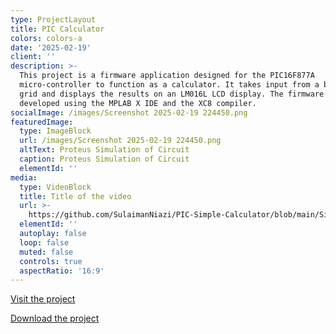 ```yaml
---
type: ProjectLayout
title: PIC Calculator
colors: colors-a
date: '2025-02-19'
client: ''
description: >-
  This project is a firmware application designed for the PIC16F877A
  micro-controller to function as a calculator. It takes input from a button
  grid and displays the results on an LM016L LCD display. The firmware is
  developed using the MPLAB X IDE and the XC8 compiler.
socialImage: /images/Screenshot 2025-02-19 224450.png
featuredImage:
  type: ImageBlock
  url: /images/Screenshot 2025-02-19 224450.png
  altText: Proteus Simulation of Circuit
  caption: Proteus Simulation of Circuit
  elementId: ''
media:
  type: VideoBlock
  title: Title of the video
  url: >-
    https://github.com/SulaimanNiazi/PIC-Simple-Calculator/blob/main/Simulation/PIC%20Simple%20Calculator%20Simulation%20video.mp4
  elementId: ''
  autoplay: false
  loop: false
  muted: false
  controls: true
  aspectRatio: '16:9'
---
```

[Visit the project](https://github.com/SulaimanNiazi/PIC-Simple-Calculator)

[Download the project](https://github.com/SulaimanNiazi/PIC-Simple-Calculator/archive/refs/heads/main.zip)